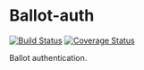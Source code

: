 # Ballot-auth

[![Build Status](https://travis-ci.org/b1f6c1c4/ballot.svg?branch=auth)](https://travis-ci.org/b1f6c1c4/ballot)
[![Coverage Status](https://coveralls.io/repos/github/b1f6c1c4/ballot/badge.svg?branch=auth)](https://coveralls.io/github/b1f6c1c4/ballot?branch=auth)

Ballot authentication.
